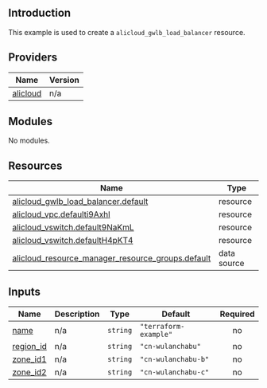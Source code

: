 ## Introduction

This example is used to create a `alicloud_gwlb_load_balancer` resource.

<!-- BEGIN_TF_DOCS -->
## Providers

| Name | Version |
|------|---------|
| <a name="provider_alicloud"></a> [alicloud](#provider\_alicloud) | n/a |

## Modules

No modules.

## Resources

| Name | Type |
|------|------|
| [alicloud_gwlb_load_balancer.default](https://registry.terraform.io/providers/aliyun/alicloud/latest/docs/resources/gwlb_load_balancer) | resource |
| [alicloud_vpc.defaulti9Axhl](https://registry.terraform.io/providers/aliyun/alicloud/latest/docs/resources/vpc) | resource |
| [alicloud_vswitch.default9NaKmL](https://registry.terraform.io/providers/aliyun/alicloud/latest/docs/resources/vswitch) | resource |
| [alicloud_vswitch.defaultH4pKT4](https://registry.terraform.io/providers/aliyun/alicloud/latest/docs/resources/vswitch) | resource |
| [alicloud_resource_manager_resource_groups.default](https://registry.terraform.io/providers/aliyun/alicloud/latest/docs/data-sources/resource_manager_resource_groups) | data source |

## Inputs

| Name | Description | Type | Default | Required |
|------|-------------|------|---------|:--------:|
| <a name="input_name"></a> [name](#input\_name) | n/a | `string` | `"terraform-example"` | no |
| <a name="input_region_id"></a> [region\_id](#input\_region\_id) | n/a | `string` | `"cn-wulanchabu"` | no |
| <a name="input_zone_id1"></a> [zone\_id1](#input\_zone\_id1) | n/a | `string` | `"cn-wulanchabu-b"` | no |
| <a name="input_zone_id2"></a> [zone\_id2](#input\_zone\_id2) | n/a | `string` | `"cn-wulanchabu-c"` | no |
<!-- END_TF_DOCS -->
